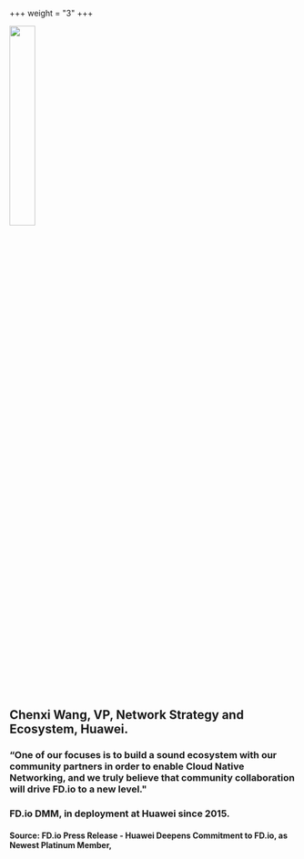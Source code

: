 +++
weight = "3"
+++

<img src="/img/huawei.png" width=30% >

## Chenxi Wang, VP, Network Strategy and Ecosystem, Huawei.
### “One of our focuses is to build a sound ecosystem with our community partners in order to enable Cloud Native Networking, and we truly believe that community collaboration will drive FD.io to a new level."
### FD.io DMM, in deployment at Huawei since 2015.
#### Source: FD.io Press Release - Huawei Deepens Commitment to FD.io, as Newest Platinum Member,

